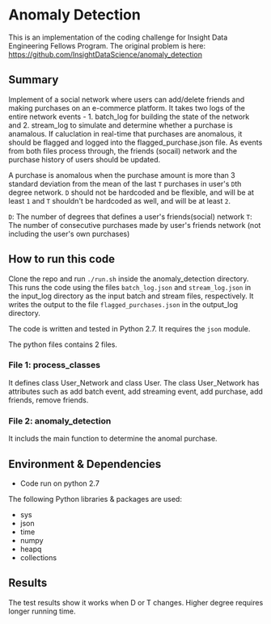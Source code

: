# Anomaly Detection 

This is an implementation of the coding challenge for Insight Data Engineering Fellows Program.
The original problem is here: https://github.com/InsightDataScience/anomaly_detection

## Summary

Implement of a social network where users can add/delete friends and making purchases on an e-commerce platform. It takes two logs of the entire network events - 1. batch_log for building the state of the network and 2. stream_log to simulate and determine whether a purchase is anamalous. If caluclation in real-time that purchases are anomalous, it should be flagged and logged into the flagged_purchase.json file. As events from both files process through, the friends (socail) network and the purchase history of users should be updated.

A purchase is anomalous when the purchase amount is more than 3 standard deviation from the mean of the last `T` purchases in user's `D`th degree network. `D` should not be hardcoded and be flexible, and will be at least `1` and `T` shouldn't be hardcoded as well, and will be at least `2`.

`D`: The number of degrees that defines a user's friends(social) network
`T`: The number of consecutive purchases made by user's friends network (not including the user's own purchases)


## How to run this code

Clone the repo and run `./run.sh` inside the anomaly_detection directory. This runs the code using the files `batch_log.json` and `stream_log.json` in the input_log directory as the input batch and stream files, respectively. It writes the output to the file `flagged_purchases.json` in the output_log directory.


The code is written and tested in Python 2.7. It requires the `json` module.


The python files contains 2 files. 

### File 1: process_classes

It defines class User_Network and class User. The class User_Network has attributes such as add batch event, add streaming event, add purchase, add friends, remove friends. 

### File 2: anomaly_detection

It includs the main function to determine the anomal purchase. 

## Environment & Dependencies
- Code run on python 2.7

The following Python libraries & packages are used:
- sys
- json
- time
- numpy
- heapq
- collections

## Results
The test results show it works when D or T changes. Higher degree requires longer running time.